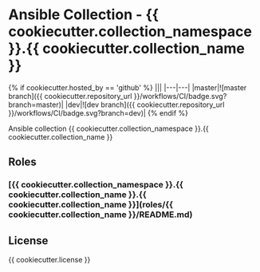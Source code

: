 # Ansible Collection - {{ cookiecutter.collection_namespace }}.{{ cookiecutter.collection_name }}

{% if cookiecutter.hosted_by == 'github' %}
|||
|---|---|
|master|![master branch]({{ cookiecutter.repository_url }}/workflows/CI/badge.svg?branch=master)|
|dev|![dev branch]({{ cookiecutter.repository_url }}/workflows/CI/badge.svg?branch=dev)|
{% endif %}

Ansible collection {{ cookiecutter.collection_namespace }}.{{ cookiecutter.collection_name }}

## Roles

### [{{ cookiecutter.collection_namespace }}.{{ cookiecutter.collection_name }}.{{ cookiecutter.collection_name }}](roles/{{ cookiecutter.collection_name }}/README.md)

## License

{{ cookiecutter.license }}
